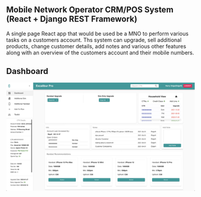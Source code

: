 ## Mobile Network Operator CRM/POS System (React + Django REST Framework)

A single page React app that would be used be a MNO to perform various tasks on a customers account. Ths system can upgrade,
sell additional products, change customer details, add notes and various other features along with an overview of the customers account 
and their mobile numbers.   


## Dashboard
![](/sampleimages/Dashboard.jpeg?raw=true "Dashboard")
